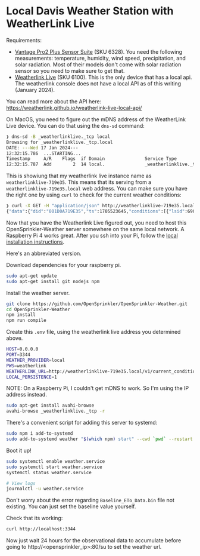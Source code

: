 # Local Davis Weather Station with WeatherLink Live

Requirements:
- [Vantage Pro2 Plus Sensor Suite](https://www.davisinstruments.com/products/wireless-vantage-pro2-plus-with-24-hr-fan-aspirated-radiation-shield-and-weatherlink-console) (SKU 6328). You need the following measurements: temperature, humidity, wind speed, precipitation, and solar radiation. Most of their models don't come with solar radiation sensor so you need to make sure to get that.
- [Weatherlink Live](https://www.davisinstruments.com/products/weatherlink-live?variant=39617718976673&currency=USD&utm_medium=product_sync&utm_source=google&utm_content=sag_organic&utm_campaign=sag_organic&gad_source=1&gclid=CjwKCAiAkp6tBhB5EiwANTCx1ORqO0aQGdqdeWBrxudZRSOuJgnZB14WHbw0hMWwIGcsXRFd2jPMwhoCVX8QAvD_BwE) (SKU 6100). This is the only device that has a local api. The weatherlink console does not have a local API as of this writing (January 2024).

You can read more about the API here: https://weatherlink.github.io/weatherlink-live-local-api/

On MacOS, you need to figure out the mDNS address of the WeatherLink Live device. You can do that using the `dns-sd` command:

```sh
❯ dns-sd -B _weatherlinklive._tcp local
Browsing for _weatherlinklive._tcp.local
DATE: ---Wed 17 Jan 2024---
12:32:15.786  ...STARTING...
Timestamp     A/R    Flags  if Domain               Service Type         Instance Name
12:32:15.787  Add        2  14 local.               _weatherlinklive._tcp. weatherlinklive-719e35
```

This is showiung that my weatherlink live instance name as `weatherlinklive-719e35`. This means that its serving from a `weatherlinklive-719e35.local` web address. You can make sure you have the right one by using `curl` to check for the current weather conditions:

```sh
❯ curl -X GET -H "application/json" http://weatherlinklive-719e35.local/v1/current_conditions
{"data":{"did":"001D0A719E35","ts":1705523645,"conditions":[{"lsid":690486,"data_structure_type":1,"txid":2,"temp": 57.3,"hum":81.9,"dew_point": 51.8,"wet_bulb": 53.9,"heat_index": 57.3,"wind_chill": 57.3,"thw_index": 57.3,"thsw_index": 57.7,"wind_speed_last":0.00,"wind_dir_last":0,"wind_speed_avg_last_1_min":0.00,"wind_dir_scalar_avg_last_1_min":0,"wind_speed_avg_last_2_min":0.06,"wind_dir_scalar_avg_last_2_min":132,"wind_speed_hi_last_2_min":null,"wind_dir_at_hi_speed_last_2_min":null,"wind_speed_avg_last_10_min":0.37,"wind_dir_scalar_avg_last_10_min":129,"wind_speed_hi_last_10_min":3.00,"wind_dir_at_hi_speed_last_10_min":138,"rain_size":1,"rain_rate_last":0,"rain_rate_hi":0,"rainfall_last_15_min":0,"rain_rate_hi_last_15_min":0,"rainfall_last_60_min":0,"rainfall_last_24_hr":29,"rain_storm":29,"rain_storm_start_at":1705446961,"solar_rad":91,"uv_index":1.1,"rx_state":0,"trans_battery_flag":0,"rainfall_daily":4,"rainfall_monthly":70,"rainfall_year":70,"rain_storm_last":41,"rain_storm_last_start_at":1705158841,"rain_storm_last_end_at":1705334461},{"lsid":690482,"data_structure_type":4,"temp_in": 72.0,"hum_in":46.2,"dew_point_in": 50.2,"heat_index_in": 70.6},{"lsid":690481,"data_structure_type":3,"bar_sea_level":30.075,"bar_trend":-0.009,"bar_absolute":29.906}]},"error":null}%
```


Now that you have the Weatherlink Live figured out, you need to host this OpenSprinkler-Weather server somewhere on the same local network. A Raspberry Pi 4 works great. After you ssh into your Pi, follow the [local installation instructions](./local-installation.md).

Here's an abbreviated version.

Download dependencies for your raspberry pi.

```sh
sudo apt-get update
sudo apt-get install git nodejs npm
```

Install the weather server.

```sh
git clone https://github.com/OpenSprinkler/OpenSprinkler-Weather.git
cd OpenSprinkler-Weather
npm install
npm run compile
```

Create this `.env` file, using the weatherlink live address you determined above.

```sh
HOST=0.0.0.0
PORT=3344
WEATHER_PROVIDER=local
PWS=weatherlink
WEATHERLINK_URL=http://weatherlinklive-719e35.local/v1/current_conditions
LOCAL_PERSISTENCE=1
```


NOTE: On a Raspberry Pi, I couldn't get mDNS to work. So I'm using the IP address instead.
```sh
sudo apt-get install avahi-browse
avahi-browse _weatherlinklive._tcp -r
```


There's a convenient script for adding this server to systemd:

```sh
sudo npm i add-to-systemd
sudo add-to-systemd weather "$(which npm) start" --cwd `pwd` --restart 10
```

Boot it up!
```sh
sudo systemctl enable weather.service
sudo systemctl start weather.service
systemctl status weather.service

# View logs
journalctl -u weather.service
```

Don't worry about the error regarding `Baseline_ETo_Data.bin` file not existing. You can just set the baseline value yourself.

Check that its working:
```sh
curl http://localhost:3344
```

Now just wait 24 hours for the observational data to accumulate before going to http://<opensprinkler_ip>:80/su to set the weather url.
